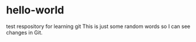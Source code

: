# hello-world
test respository for learning git
This is just some random words so I can see changes in Git.
